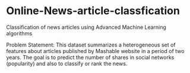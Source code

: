 # Online-News-article-classfication
Classification of news articles using Advanced Machine Learning algorithms 

Problem Statement:
This dataset summarizes a heterogeneous set of features about articles published by Mashable website in a period of two years. The goal is to predict the number of shares in social networks (popularity) and also to classify or rank the news.
